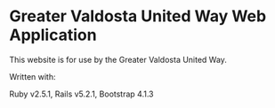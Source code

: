 # Greater Valdosta United Way Web Application

This website is for use by the Greater Valdosta United Way.

Written with:

  Ruby v2.5.1, Rails v5.2.1, Bootstrap 4.1.3

